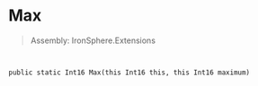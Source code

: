﻿

# Max

> Assembly: IronSphere.Extensions



```


public static Int16 Max(this Int16 this, this Int16 maximum)
```